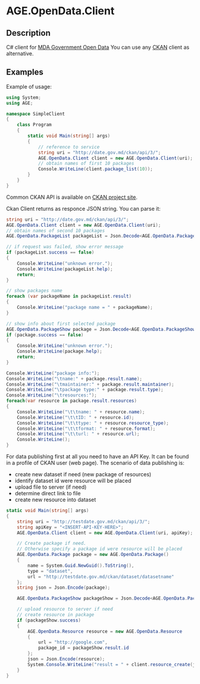 # AGE.OpenData.Client
## Description
C# client for [MDA Government Open Data](http://date.gov.md)
You can use any [CKAN](http://ckan.org) client as alternative.

## Examples
Example of usage:
```c#
using System;
using AGE;

namespace SimpleClient
{
	class Program
	{
		static void Main(string[] args)
		{
			// reference to service
			string uri = "http://date.gov.md/ckan/api/3/";
			AGE.OpenData.Client client = new AGE.OpenData.Client(uri);
			// obtain names of first 10 packages
			Console.WriteLine(client.package_list(10));
		}
	}
}
```

Common CKAN API is available on [CKAN project site](https://docs.ckan.org/en/latest/api/index.html#).

Ckan Client returns as responce JSON string. You can parse it:
```c#
string uri = "http://date.gov.md/ckan/api/3/";
AGE.OpenData.Client client = new AGE.OpenData.Client(uri);
// obtain names of second 10 packages
AGE.OpenData.PackageList packageList = Json.Decode<AGE.OpenData.PackageList>(client.package_list(10, 10));

// if request was failed, show error message
if (packageList.success == false)
{
	Console.WriteLine("unknown error.");
	Console.WriteLine(packageList.help);
	return;
}

// show packages name
foreach (var packageName in packageList.result)
{
	Console.WriteLine("package name = " + packageName);
}

// show info about first selected package
AGE.OpenData.PackageShow package = Json.Decode<AGE.OpenData.PackageShow>(client.package_show(packageList.result[0]));
if (package.success == false)
{
	Console.WriteLine("unknown error.");
	Console.WriteLine(package.help);
	return;
}

Console.WriteLine("package info:");
Console.WriteLine("\tname:" + package.result.name);
Console.WriteLine("\tmaintainer:" + package.result.maintainer);
Console.WriteLine("\tpackage type:" + package.result.type);
Console.WriteLine("\tresources:");
foreach(var resource in package.result.resources)
{
	Console.WriteLine("\t\tname: " + resource.name);
	Console.WriteLine("\t\tID: " + resource.id);
	Console.WriteLine("\t\ttype: " + resource.resource_type);
	Console.WriteLine("\t\tformat: " + resource.format);
	Console.WriteLine("\t\turl: " + resource.url);
	Console.WriteLine();
}
```
For data publishing first at all you need to have an API Key. It can be found in a profile of CKAN user (web page).
The scenario of data publishing is:
* create new dataset if need (new package of resources)
* identify dataset id were resource will be placed
* upload file to server (if need) 
* determine direct link to file
* create new resource into dataset

```c#
static void Main(string[] args)
{
	string uri = "http://testdate.gov.md/ckan/api/3/";
	string apiKey = "<INSERT-API-KEY-HERE>";
	AGE.OpenData.Client client = new AGE.OpenData.Client(uri, apiKey);

	// Create package if need.
	// Otherwise specify a package id were resource will be placed
	AGE.OpenData.Package package = new AGE.OpenData.Package()
	{
		name = System.Guid.NewGuid().ToString(),
		type = "dataset",
		url = "http://testdate.gov.md/ckan/dataset/datasetname"
	};
	string json = Json.Encode(package);

	AGE.OpenData.PackageShow packageShow = Json.Decode<AGE.OpenData.PackageShow>(client.package_create(json));

	// upload resource to server if need
	// create resource in package
	if (packageShow.success)
	{
		AGE.OpenData.Resource resource = new AGE.OpenData.Resource
		{
			url = "http://google.com",
			package_id = packageShow.result.id
		};
		json = Json.Encode(resource);
		System.Console.WriteLine("result = " + client.resource_create(json));
	}
}
```